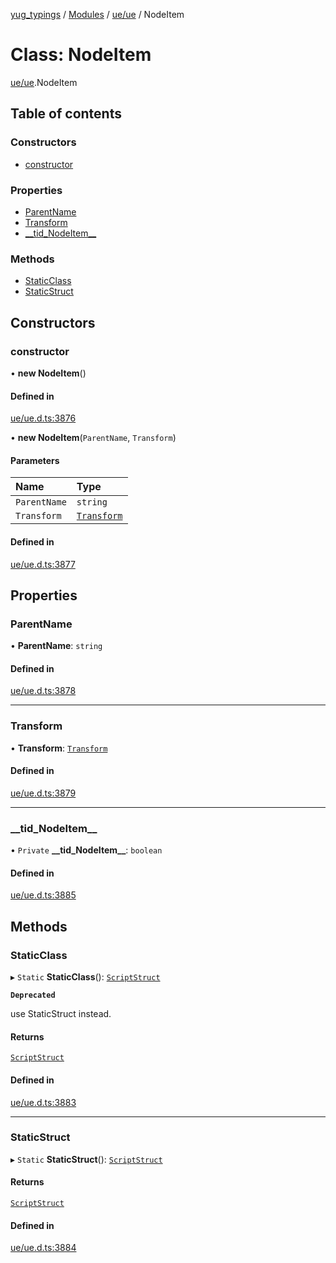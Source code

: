 [yug_typings](../README.md) / [Modules](../modules.md) / [ue/ue](../modules/ue_ue.md) / NodeItem

# Class: NodeItem

[ue/ue](../modules/ue_ue.md).NodeItem

## Table of contents

### Constructors

- [constructor](ue_ue.NodeItem.md#constructor)

### Properties

- [ParentName](ue_ue.NodeItem.md#parentname)
- [Transform](ue_ue.NodeItem.md#transform)
- [\_\_tid\_NodeItem\_\_](ue_ue.NodeItem.md#__tid_nodeitem__)

### Methods

- [StaticClass](ue_ue.NodeItem.md#staticclass)
- [StaticStruct](ue_ue.NodeItem.md#staticstruct)

## Constructors

### constructor

• **new NodeItem**()

#### Defined in

[ue/ue.d.ts:3876](https://github.com/YugMetaverse/yug_typings/blob/b7d9b19/ue/ue.d.ts#L3876)

• **new NodeItem**(`ParentName`, `Transform`)

#### Parameters

| Name | Type |
| :------ | :------ |
| `ParentName` | `string` |
| `Transform` | [`Transform`](ue_ue_s.Transform.md) |

#### Defined in

[ue/ue.d.ts:3877](https://github.com/YugMetaverse/yug_typings/blob/b7d9b19/ue/ue.d.ts#L3877)

## Properties

### ParentName

• **ParentName**: `string`

#### Defined in

[ue/ue.d.ts:3878](https://github.com/YugMetaverse/yug_typings/blob/b7d9b19/ue/ue.d.ts#L3878)

___

### Transform

• **Transform**: [`Transform`](ue_ue_s.Transform.md)

#### Defined in

[ue/ue.d.ts:3879](https://github.com/YugMetaverse/yug_typings/blob/b7d9b19/ue/ue.d.ts#L3879)

___

### \_\_tid\_NodeItem\_\_

• `Private` **\_\_tid\_NodeItem\_\_**: `boolean`

#### Defined in

[ue/ue.d.ts:3885](https://github.com/YugMetaverse/yug_typings/blob/b7d9b19/ue/ue.d.ts#L3885)

## Methods

### StaticClass

▸ `Static` **StaticClass**(): [`ScriptStruct`](ue_ue.ScriptStruct.md)

**`Deprecated`**

use StaticStruct instead.

#### Returns

[`ScriptStruct`](ue_ue.ScriptStruct.md)

#### Defined in

[ue/ue.d.ts:3883](https://github.com/YugMetaverse/yug_typings/blob/b7d9b19/ue/ue.d.ts#L3883)

___

### StaticStruct

▸ `Static` **StaticStruct**(): [`ScriptStruct`](ue_ue.ScriptStruct.md)

#### Returns

[`ScriptStruct`](ue_ue.ScriptStruct.md)

#### Defined in

[ue/ue.d.ts:3884](https://github.com/YugMetaverse/yug_typings/blob/b7d9b19/ue/ue.d.ts#L3884)
